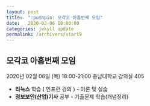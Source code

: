 ```yaml
---
layout: post
title:  ":pushpin: 모각코 아홉번째 모임"
date:   2020-02-06 18:00:00
categories: jekyll update
permalink: /archivers/start9
---
```


## 모각코 아홉번째 모임 ##

2020년 02월 06일 (목)
18:00-21:00
충남대학교 강의실 405

* **리눅스** 학습 ( 인프런 강의 ) - 이론 및 실습
* **정보보안(산업)기사** 공부 - 기출문제 학습(개념정리)
